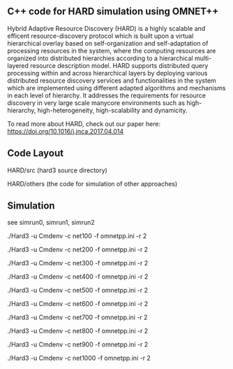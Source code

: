 <h2> C++ code for HARD simulation using OMNET++ </h2>

Hybrid Adaptive Resource Discovery (HARD) is a highly scalable and efficent resource-discovery protocol which is built upon a virtual hierarchical overlay based on self-organization and self-adaptation of processing resources in the system, where the computing resources are organized into distributed hierarchies according to a hierarchical multi-layered resource description model. HARD supports distributed query processing within and across hierarchical layers by deploying various distributed resource discovery services and functionalities in the system which are implemented using different adapted algorithms and mechanisms in each level of hierarchy. It addresses the requirements for resource discovery in very large scale manycore environments such as high-hierarchy, high-heterogeneity, high-scalability and dynamicity. 


To read more about HARD, check out our paper here: 
https://doi.org/10.1016/j.jnca.2017.04.014


<h2> Code Layout </h2>

HARD/src (hard3 source directory)

HARD/others (the code for simulation of other approaches)

<h2>Simulation </h2>

see simrun0, simrun1, simrun2

./Hard3 -u Cmdenv -c net100  -f omnetpp.ini -r 2

./Hard3 -u Cmdenv -c net200  -f omnetpp.ini -r 2

./Hard3 -u Cmdenv -c net300  -f omnetpp.ini -r 2

./Hard3 -u Cmdenv -c net400  -f omnetpp.ini -r 2

./Hard3 -u Cmdenv -c net500  -f omnetpp.ini -r 2

./Hard3 -u Cmdenv -c net600  -f omnetpp.ini -r 2

./Hard3 -u Cmdenv -c net700  -f omnetpp.ini -r 2

./Hard3 -u Cmdenv -c net800  -f omnetpp.ini -r 2

./Hard3 -u Cmdenv -c net900  -f omnetpp.ini -r 2

./Hard3 -u Cmdenv -c net1000  -f omnetpp.ini -r 2

